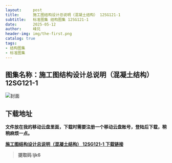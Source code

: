 ```yaml
---
layout:     post
title:      施工图结构设计总说明（混凝土结构） 12SG121-1
subtitle:   标准图集 结构图集 12SG121-1
date:       2025-05-12
author:     峰兄
header-img: img/the-first.png
catalog: true
tags:
- 结构图集
- 标准图集
---
```

## 图集名称：施工图结构设计总说明（混凝土结构） 12SG121-1
![封面](https://pic1.imgdb.cn/item/6821ba5e58cb8da5c8edd66f.jpg)

## 下载地址 ##
**文件放在我的移动云盘里面，下载时需要注册一个移动云盘账号，登陆后下载，稍稍麻烦一点。**  
  
[**施工图结构设计总说明（混凝土结构） 12SG121-1 下载链接**](https://caiyun.139.com/m/i?2nc6o0qrnc414)

> **提取码 ljk6**

